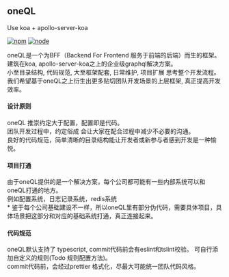 oneQL
-----
Use koa + apollo-server-koa <br/>

[![npm][npm]][npm-url]
[![node][node]][node-url]

oneQL是一个为BFF（Backend For Frontend 服务于前端的后端）而生的框架。 <br/>
建筑在koa, apollo-server-koa之上的企业级graphql解决方案。<br />
小至目录结构, 代码规范, 大至框架配套, 日常维护, 项目扩展 思考整个开发流程。<br />
我们希望基于oneQL之上衍生出更多贴切团队开发场景的上层框架, 真正提高开发效率。 

#### 设计原则

oneQL 推崇约定大于配置，配置即是代码。<br/>
团队开发过程中，约定俗成 会让大家在配合过程中减少不必要的沟通。 <br />
良好的代码规范，简单清晰的目录结构能让开发者或新参与者感到开发是一种愉悦。<br /> 

#### 项目打通

由于oneQL提供的是一个解决方案，每个公司都可能有一些内部系统可以和oneQL打通的地方。<br/>
例如配置系统，日志记录系统，redis系统 <br/>
\* 鉴于每个公司基础建设不一样，所以oneQL里有部分伪代码，需要具体项目，具体场景把这部分和对应的基础系统打通，真正连接起来。

#### 代码规范

oneQL默认支持了 typescript, commit代码前会有eslint和tslint校验。
可自行添加自定义的规则(Todo 规则配置方法)。<br />
commit代码前，会经过prettier 格式化，尽最大可能统一团队代码风格。


[npm]: https://img.shields.io/npm/v/oneql.svg
[npm-url]: https://npmjs.com/package/oneql

[node]: https://img.shields.io/node/v/oneql.svg
[node-url]: https://nodejs.org
